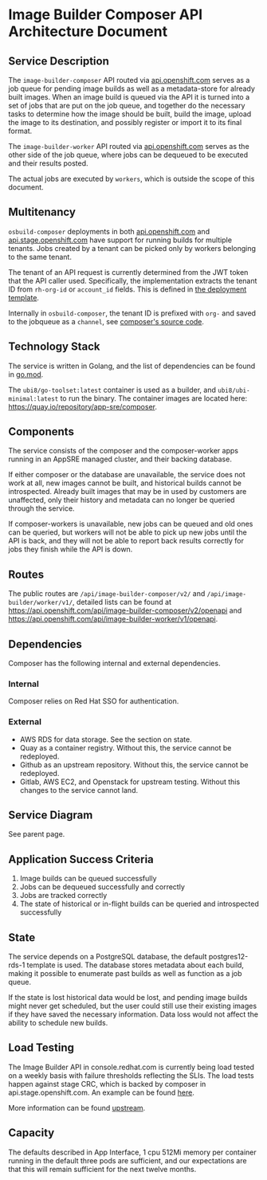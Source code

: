 # Image Builder Composer API Architecture Document

## Service Description
The `image-builder-composer` API routed via [api.openshift.com](https://api.openshift.com/) serves as a
job queue for pending image builds as well as a metadata-store for already built images. When an image
build is queued via the API it is turned into a set of jobs that are put on the job queue, and together
do the necessary tasks to determine how the image should be built, build the image, upload the image to
its destination, and possibly register or import it to its final format.

The `image-builder-worker` API routed via [api.openshift.com](https://api.openshift.com/) serves as the
other side of the job queue, where jobs can be dequeued to be executed and their results posted.

The actual jobs are executed by `workers`, which is outside the scope of this document.

## Multitenancy

`osbuild-composer` deployments in both [api.openshift.com](https://api.openshift.com/) and [api.stage.openshift.com](https://api.stage.openshift.com/) have support for running builds for multiple tenants. Jobs created by a tenant can be picked only by workers belonging to the same tenant.

The tenant of an API request is currently determined from the JWT token that the API caller used. Specifically, the implementation extracts the tenant ID from `rh-org-id` or `account_id` fields. This is defined in [the deployment template](https://github.com/osbuild/osbuild-composer/blob/de72b36dddfc703d76d79479dde7b92f0a78e924/templates/composer.yml#L261).

Internally in `osbuild-composer`, the tenant ID is prefixed with `org-` and saved to the jobqueue as a `channel`, see [composer's source code](https://github.com/osbuild/osbuild-composer/blob/de72b36dddfc703d76d79479dde7b92f0a78e924/pkg/jobqueue/jobqueue.go#L35).

## Technology Stack
The service is written in Golang, and the list of dependencies can be found in
[go.mod](https://github.com/osbuild/osbuild-composer/blob/main/go.mod).

The `ubi8/go-toolset:latest` container is used as a builder, and `ubi8/ubi-minimal:latest` to run the
binary. The container images are located here: https://quay.io/repository/app-sre/composer.

## Components
The service consists of the composer and the composer-worker apps running in an AppSRE managed cluster,
and their backing database.

If either composer or the database are unavailable, the service does not work at all, new images
cannot be built, and historical builds cannot be introspected. Already built images that may be in
used by customers are unaffected, only their history and metadata can no longer be queried through
the service.

If composer-workers is unavailable, new jobs can be queued and old ones can be queried, but workers
will not be able to pick up new jobs until the API is back, and they will not be able to report back
results correctly for jobs they finish while the API is down.

## Routes
The public routes are `/api/image-builder-composer/v2/` and `/api/image-builder/worker/v1/`, detailed
lists can be found at https://api.openshift.com/api/image-builder-composer/v2/openapi and
https://api.openshift.com/api/image-builder-worker/v1/openapi.

## Dependencies
Composer has the following internal and external dependencies.

### Internal
Composer relies on Red Hat SSO for authentication.

### External
 - AWS RDS for data storage. See the section on state.
 - Quay as a container registry. Without this, the service cannot be redeployed.
 - Github as an upstream repository. Without this, the service cannot be redeployed.
 - Gitlab, AWS EC2, and Openstack for upstream testing. Without this changes to the service cannot land.


## Service Diagram
See parent page.

## Application Success Criteria
1. Image builds can be queued successfully
2. Jobs can be dequeued successfully and correctly
3. Jobs are tracked correctly
3. The state of historical or in-flight builds can be queried and introspected successfully

## State
The service depends on a PostgreSQL database, the default postgres12-rds-1 template is used. The
database stores metadata about each build, making it possible to enumerate past builds as well as
function as a job queue.

If the state is lost historical data would be lost, and pending image builds might never get scheduled,
but the user could still use their existing images if they have saved the necessary information. Data
loss would not affect the ability to schedule new builds.

## Load Testing

The Image Builder API in console.redhat.com is currently being load tested on a weekly basis with failure
thresholds reflecting the SLIs. The load tests happen against stage CRC, which is backed by composer in
api.stage.openshift.com. An example can be found [here](https://gitlab.com/osbuild/ci/image-builder/-/jobs/1723976612).

More information can be found [upstream](https://github.com/osbuild/image-builder/blob/main/test/README.md).

## Capacity

The defaults described in App Interface, 1 cpu 512Mi memory per container running in the default three pods are sufficient, and our expectations
are that this will remain sufficient for the next twelve months.
